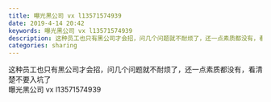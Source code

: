 ```yaml
---
title: 曝光黑公司 vx l13571574939
date: 2019-4-14 20:42
keywords: 曝光黑公司 vx l13571574939
description: 这种员工也只有黑公司才会招，问几个问题就不耐烦了，还一点素质都没有，看清楚不要入坑了曝光黑公司vxl13571574939
categories: sharing
---
```

<td class="t_f" id="postmessage_3498365">

这种员工也只有黑公司才会招，问几个问题就不耐烦了，还一点素质都没有，看清楚不要入坑了<br/>
曝光黑公司 vx l13571574939<br/>
<img alt="" border="0" class="zoom" data-cf-modified-1137c7b792dad7409d7f8565-="" file="http://www.flw.ph/data/appbyme/upload/image/201904/14/2Dng9hCrrOvM.jpg" id="aimg_ilAND" lazyloadthumb="1" onclick="" onmouseover="" src="http://www.flw.ph/data/appbyme/upload/image/201904/14/2Dng9hCrrOvM.jpg"/><br/>
<br/>
</td>
